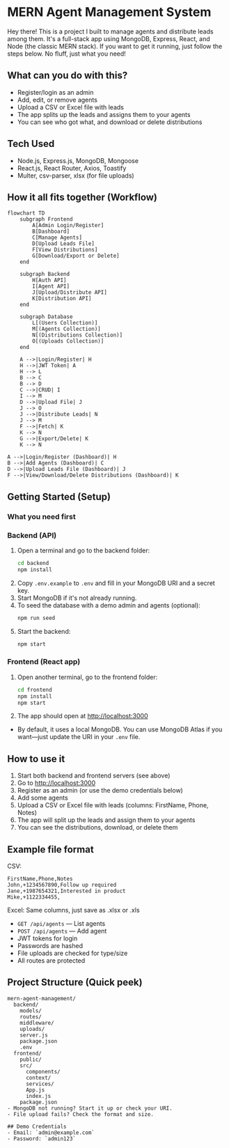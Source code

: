 
# MERN Agent Management System

Hey there! This is a project I built to manage agents and distribute leads among them. It's a full-stack app using MongoDB, Express, React, and Node (the classic MERN stack). If you want to get it running, just follow the steps below. No fluff, just what you need!


## What can you do with this?
- Register/login as an admin
- Add, edit, or remove agents
- Upload a CSV or Excel file with leads
- The app splits up the leads and assigns them to your agents
- You can see who got what, and download or delete distributions


## Tech Used
- Node.js, Express.js, MongoDB, Mongoose
- React.js, React Router, Axios, Toastify
- Multer, csv-parser, xlsx (for file uploads)




## How it all fits together (Workflow)

```mermaid
flowchart TD
    subgraph Frontend
        A[Admin Login/Register]
        B[Dashboard]
        C[Manage Agents]
        D[Upload Leads File]
        F[View Distributions]
        G[Download/Export or Delete]
    end

    subgraph Backend
        H[Auth API]
        I[Agent API]
        J[Upload/Distribute API]
        K[Distribution API]
    end

    subgraph Database
        L[(Users Collection)]
        M[(Agents Collection)]
        N[(Distributions Collection)]
        O[(Uploads Collection)]
    end

    A -->|Login/Register| H
    H -->|JWT Token| A
    H --> L
    B --> C
    B --> D
    C -->|CRUD| I
    I --> M
    D -->|Upload File| J
    J --> O
    J -->|Distribute Leads| N
    J --> M
    F -->|Fetch| K
    K --> N
    G -->|Export/Delete| K
    K --> N
```

    A -->|Login/Register (Dashboard)| H
    B -->|Add Agents (Dashboard)| C
    D -->|Upload Leads File (Dashboard)| J
    F -->|View/Download/Delete Distributions (Dashboard)| K

## Getting Started (Setup)


### What you need first


### Backend (API)
1. Open a terminal and go to the backend folder:
   ```bash
   cd backend
   npm install
   ```
2. Copy `.env.example` to `.env` and fill in your MongoDB URI and a secret key.
3. Start MongoDB if it's not already running.
4. To seed the database with a demo admin and agents (optional):
   ```bash
   npm run seed
   ```
5. Start the backend:
   ```bash
   npm start
   ```

### Frontend (React app)
1. Open another terminal, go to the frontend folder:
   ```bash
   cd frontend
   npm install
   npm start
   ```
2. The app should open at [http://localhost:3000](http://localhost:3000)

- By default, it uses a local MongoDB. You can use MongoDB Atlas if you want—just update the URI in your `.env` file.


## How to use it

1. Start both backend and frontend servers (see above)
2. Go to [http://localhost:3000](http://localhost:3000)
3. Register as an admin (or use the demo credentials below)
4. Add some agents
5. Upload a CSV or Excel file with leads (columns: FirstName, Phone, Notes)
6. The app will split up the leads and assign them to your agents
7. You can see the distributions, download, or delete them


## Example file format

CSV:
```csv
FirstName,Phone,Notes
John,+1234567890,Follow up required
Jane,+1987654321,Interested in product
Mike,+1122334455,
```
Excel: Same columns, just save as .xlsx or .xls
- `GET /api/agents` — List agents
- `POST /api/agents` — Add agent
- JWT tokens for login
- Passwords are hashed
- File uploads are checked for type/size
- All routes are protected

## Project Structure (Quick peek)

```
mern-agent-management/
  backend/
    models/
    routes/
    middleware/
    uploads/
    server.js
    package.json
    .env
  frontend/
    public/
    src/
      components/
      context/
      services/
      App.js
      index.js
    package.json
- MongoDB not running? Start it up or check your URI.
- File upload fails? Check the format and size.

## Demo Credentials
- Email: `admin@example.com`
- Password: `admin123`




